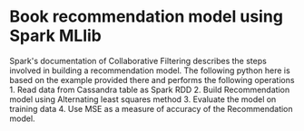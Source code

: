 # Book recommendation model using Spark MLlib

Spark's documentation of Collaborative Filtering describes the steps involved in building a recommendation model. The following python here is based on the example provided there and performs the following operations
	1. Read data from Cassandra table as Spark RDD
	2. Build Recommendation model using Alternating least squares method
	3. Evaluate the model on training data
	4. Use MSE as a measure of accuracy of the Recommendation model.
